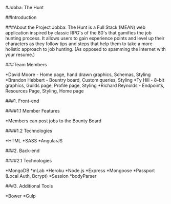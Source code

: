 #Jobba: The Hunt

##Introduction

###About the Project
Jobba: The Hunt is a Full Stack (MEAN) web application inspired by classic RPG's of the 80's that gamifies the job hunting process.  It allows users to gain experience points and level up their characters as they follow tips and steps that help them to take a more holistic approach to job hunting.  (As opposed to spamming the internet with your resume.)

###Team Members

*David Moore - Home page, hand drawn graphics, Schemas, Styling 
*Brandon Hebbert - Bountry board, Custom queries, Styling
*Ty Hill - 8-bit graphics, Guilds page, Profile page, Styling
*Richard Reynolds - Endpoints, Resources Page, Styling, Home page

###1. Front-end

####1.1 Member Features
 
 *Members can post jobs to the Bounty Board 
 
####1.2 Technologies

*HTML
*SASS
*AngularJS

###2. Back-end

####2.1 Technologies

*MongoDB
*mLab
*Heroku
*Node.js
    *Express
    *Mongoose
    *Passport (Local Auth, Bcrypt)
    *Session
    *bodyParser
    
###3. Additional Tools

*Bower
*Gulp
    
 


